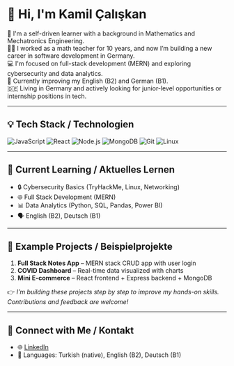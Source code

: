 # 👋 Hi, I'm Kamil Çalışkan

🎯 I'm a self-driven learner with a background in Mathematics and Mechatronics Engineering.  
🧑‍🏫 I worked as a math teacher for 10 years, and now I’m building a new career in software development in Germany.  
💻 I'm focused on full-stack development (MERN) and exploring cybersecurity and data analytics.  
🌱 Currently improving my English (B2) and German (B1).  
🇩🇪 Living in Germany and actively looking for junior-level opportunities or internship positions in tech.

---

## 💡 Tech Stack / Technologien

![JavaScript](https://img.shields.io/badge/-JavaScript-black?style=flat-square&logo=javascript)
![React](https://img.shields.io/badge/-React-black?style=flat-square&logo=react)
![Node.js](https://img.shields.io/badge/-Node.js-black?style=flat-square&logo=node.js)
![MongoDB](https://img.shields.io/badge/-MongoDB-black?style=flat-square&logo=mongodb)
![Git](https://img.shields.io/badge/-Git-black?style=flat-square&logo=git)
![Linux](https://img.shields.io/badge/-Linux-black?style=flat-square&logo=linux)

---

## 🧠 Current Learning / Aktuelles Lernen

- 🔒 Cybersecurity Basics (TryHackMe, Linux, Networking)
- 🌐 Full Stack Development (MERN)
- 📊 Data Analytics (Python, SQL, Pandas, Power BI)
- 🗣️ English (B2), Deutsch (B1)

---

## 📂 Example Projects / Beispielprojekte

1. **Full Stack Notes App** – MERN stack CRUD app with user login
2. **COVID Dashboard** – Real-time data visualized with charts
3. **Mini E-commerce** – React frontend + Express backend + MongoDB

👉 *I’m building these projects step by step to improve my hands-on skills. Contributions and feedback are welcome!*

---

## 🔗 Connect with Me / Kontakt

- 🌐 [LinkedIn](https://www.linkedin.com/in/kamilcaliskan/)
- 💬 Languages: Turkish (native), English (B2), Deutsch (B1)
